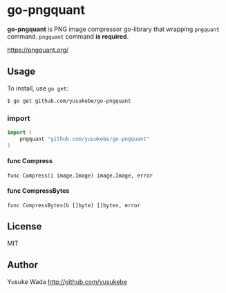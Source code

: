 # go-pngquant

**go-pngquant** is PNG image compressor go-library that wrapping `pngquant` command.
`pngquant` command **is required**.

<https://pngquant.org/>

## Usage

To install, use `go get`:

```
$ go get github.com/yusukebe/go-pngquant
```

### import

```go
import (
    pngquant "github.com/yusukebe/go-pngquant"
)
```

#### func Compress

`func Compress(i image.Image) image.Image, error`

#### func CompressBytes

`func CompressBytes(b []byte) []bytes, error`

## License

MIT

## Author

Yusuke Wada <http://github.com/yusukebe>

